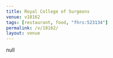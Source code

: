 ```yaml
---
title: Royal College of Surgeons
venue: v18162
tags: [restaurant, food, "fhrs:523134"]
permalink: /v/18162/
layout: venue
---
```

null